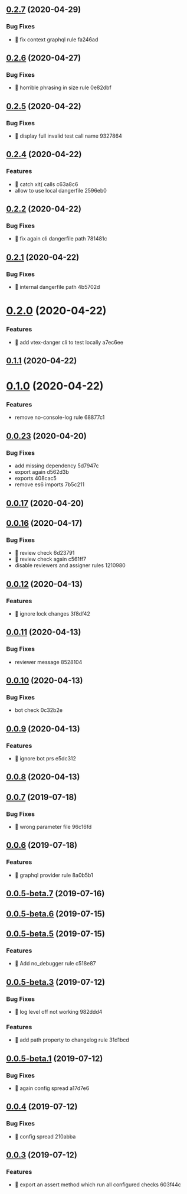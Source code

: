 ## [0.2.7](/compare/v0.2.6...v0.2.7) (2020-04-29)


### Bug Fixes

* 🐛 fix context graphql rule fa246ad



## [0.2.6](/compare/v0.2.5...v0.2.6) (2020-04-27)


### Bug Fixes

* 🐛 horrible phrasing in size rule 0e82dbf



## [0.2.5](/compare/v0.2.4...v0.2.5) (2020-04-22)


### Bug Fixes

* 🐛 display full invalid test call name 9327864



## [0.2.4](/compare/v0.2.2...v0.2.4) (2020-04-22)


### Features

* 🎸 catch xit( calls c63a8c6
* allow to use local dangerfile 2596eb0



## [0.2.2](/compare/v0.2.1...v0.2.2) (2020-04-22)


### Bug Fixes

* 🐛 fix again cli dangerfile path 781481c



## [0.2.1](/compare/v0.2.0...v0.2.1) (2020-04-22)


### Bug Fixes

* 🐛 internal dangerfile path 4b5702d



# [0.2.0](/compare/v0.1.1...v0.2.0) (2020-04-22)


### Features

* 🎸 add vtex-danger cli to test locally a7ec6ee



## [0.1.1](/compare/v0.1.0...v0.1.1) (2020-04-22)



# [0.1.0](/compare/v0.0.23...v0.1.0) (2020-04-22)


### Features

* remove no-console-log rule 68877c1



## [0.0.23](/compare/v0.0.17...v0.0.23) (2020-04-20)


### Bug Fixes

* add missing dependency 5d7947c
* export again d562d3b
* exports 408cac5
* remove es6 imports 7b5c211



## [0.0.17](/compare/v0.0.16...v0.0.17) (2020-04-20)



## [0.0.16](/compare/v0.0.12...v0.0.16) (2020-04-17)


### Bug Fixes

* 🐛 review check 6d23791
* 🐛 review check again c561ff7
* disable reviewers and assigner rules 1210980



## [0.0.12](/compare/v0.0.11...v0.0.12) (2020-04-13)


### Features

* 🎸 ignore lock changes 3f8df42



## [0.0.11](/compare/v0.0.10...v0.0.11) (2020-04-13)


### Bug Fixes

* reviewer message 8528104



## [0.0.10](/compare/v0.0.9...v0.0.10) (2020-04-13)


### Bug Fixes

* bot check 0c32b2e



## [0.0.9](/compare/v0.0.8...v0.0.9) (2020-04-13)


### Features

* 🎸 ignore bot prs e5dc312



## [0.0.8](/compare/v0.0.7...v0.0.8) (2020-04-13)



## [0.0.7](/compare/v0.0.6...v0.0.7) (2019-07-18)


### Bug Fixes

* 🐛 wrong parameter file 96c16fd



## [0.0.6](/compare/v0.0.5-beta.7...v0.0.6) (2019-07-18)


### Features

* 🎸 graphql provider rule 8a0b5b1



## [0.0.5-beta.7](/compare/v0.0.5-beta.6...v0.0.5-beta.7) (2019-07-16)



## [0.0.5-beta.6](/compare/v0.0.5-beta.5...v0.0.5-beta.6) (2019-07-15)



## [0.0.5-beta.5](/compare/v0.0.5-beta.3...v0.0.5-beta.5) (2019-07-15)


### Features

* :guitar: Add no_debugger rule c518e87



## [0.0.5-beta.3](/compare/v0.0.5-beta.1...v0.0.5-beta.3) (2019-07-12)


### Bug Fixes

* 🐛 log level off not working 982ddd4


### Features

* 🎸 add path property to changelog rule 31d1bcd



## [0.0.5-beta.1](/compare/v0.0.4...v0.0.5-beta.1) (2019-07-12)


### Bug Fixes

* 🐛 again config spread a17d7e6



## [0.0.4](/compare/v0.0.3...v0.0.4) (2019-07-12)


### Bug Fixes

* 🐛 config spread 210abba



## [0.0.3](/compare/603f44c828bd7aa151ff1aefc6e8b394395b4070...v0.0.3) (2019-07-12)


### Features

* :guitar: export an assert method which run all configured checks 603f44c



